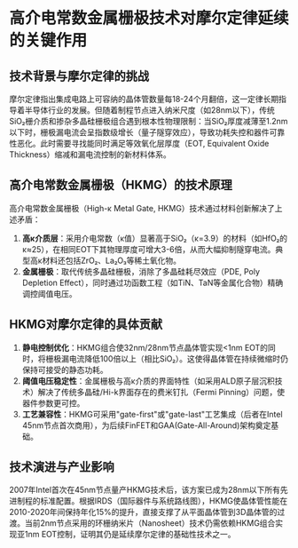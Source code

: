 # 高介电常数金属栅极技术对摩尔定律延续的关键作用

## 技术背景与摩尔定律的挑战

摩尔定律指出集成电路上可容纳的晶体管数量每18-24个月翻倍，这一定律长期指导着半导体行业的发展。但随着制程节点进入纳米尺度（如28nm以下），传统SiO₂栅介质和掺杂多晶硅栅极组合遇到根本性物理限制：当SiO₂厚度减薄至1.2nm以下时，栅极漏电流会呈指数级增长（量子隧穿效应），导致功耗失控和器件可靠性恶化。此时需要寻找能同时满足等效氧化层厚度（EOT, Equivalent Oxide Thickness）缩减和漏电流控制的新材料体系。

## 高介电常数金属栅极（HKMG）的技术原理

高介电常数金属栅极（High-κ Metal Gate, HKMG）技术通过材料创新解决了上述矛盾：
1. **高κ介质层**：采用介电常数（κ值）显著高于SiO₂（κ=3.9）的材料（如HfO₂的κ≈25），在相同EOT下其物理厚度可增大3-6倍，从而大幅抑制隧穿电流。典型高κ材料还包括ZrO₂、La₂O₃等稀土氧化物。
2. **金属栅极**：取代传统多晶硅栅极，消除了多晶硅耗尽效应（PDE, Poly Depletion Effect），同时通过功函数工程（如TiN、TaN等金属化合物）精确调控阈值电压。

## HKMG对摩尔定律的具体贡献

1. **静电控制优化**：HKMG组合使32nm/28nm节点晶体管实现<1nm EOT的同时，将栅极漏电流降低100倍以上（相比SiO₂）。这使得晶体管在持续微缩时仍保持可接受的静态功耗。
2. **阈值电压稳定性**：金属栅极与高κ介质的界面特性（如采用ALD原子层沉积技术）解决了传统多晶硅/Hi-k界面存在的费米钉扎（Fermi Pinning）问题，使器件参数更可控。
3. **工艺兼容性**：HKMG可采用"gate-first"或"gate-last"工艺集成（后者在Intel 45nm节点首次商用），为后续FinFET和GAA(Gate-All-Around)架构奠定基础。

## 技术演进与产业影响

2007年Intel首次在45nm节点量产HKMG技术后，该方案已成为28nm以下所有先进制程的标准配置。根据IRDS（国际器件与系统路线图），HKMG使晶体管性能在2010-2020年间保持年化15%的提升，直接支撑了从平面晶体管到3D晶体管的过渡。当前2nm节点采用的环栅纳米片（Nanosheet）技术仍需依赖HKMG组合实现亚1nm EOT控制，证明其仍是延续摩尔定律的基础性技术之一。